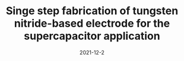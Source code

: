 ---
title: "Singe step fabrication of tungsten nitride-based electrode for the supercapacitor application"
collection: presentations
type: "presentation"
permalink: /talks/2021-12-2-tutorial-1
venue: "International Conference on Advanced Materials and Mechanical Characterization"
date: 2021-12-2
location: "IIT Roorkee, Uttrakhand, India"
---